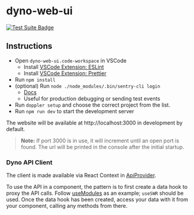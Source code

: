 # dyno-web-ui

[![Test Suite Badge](https://github.com/dynogg/dyno-web-ui/actions/workflows/test_suite.yml/badge.svg)](https://github.com/dynogg/dyno-web-ui/actions/workflows/test_suite.yml)

## Instructions

- Open `dyno-web-ui.code-workspace` in VSCode
  - Install [VSCode Extension: ESLint](https://marketplace.visualstudio.com/items?itemName=dbaeumer.vscode-eslint)
  - Install [VSCode Extension: Prettier](https://marketplace.visualstudio.com/items?itemName=esbenp.prettier-vscode)
- Run `npm install`
- (optional) Run `node ./node_modules/.bin/sentry-cli login`
  - [Docs](https://docs.sentry.io/product/cli/)
  - Useful for production debugging or sending test events
- Run `doppler setup` and choose the correct project from the list.
- Run `npm run dev` to start the development server

The website will be available at http://localhost:3000 in development by default.

> **Note:** If port 3000 is in use, it will increment until an open port is found. The url will be printed in the console after the initial startup.

### Dyno API Client
The client is made available via React Context in [ApiProvider](components/contexts/apiContext.tsx). 

To use the API in a component, the pattern is to first create a data hook to proxy the API calls. Follow [useModules](hooks/data/useModules.ts#L20-L51) as an example; `useSWR` should be used. Once the data hook has been created, access your data with it from your component, calling any methods from there.

